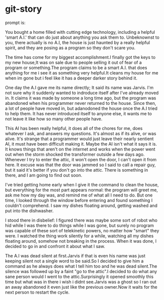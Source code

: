 # git-story
prompt is:

You bought a home filled with cutting edge technology, including a helpful 'smart A.I.' that can do just about anything you ask them to. 
Unbeknownst to you, there actually is no A.I, the house is just haunted by a really helpful spirit, and they are posing as a program so they don't scare you.


The time has come for my biggest accomplishment.I finally got the keys to my new house,It was on sale due to people selling it out of fear of a program or something.The program claims to be a smart A.I. that does anything for me i see it as something very helpful.It cleans my house for me when im gone but i feel like it has a deeper darker story behind it.

One day the A.I gave me its name directly; It said its name was Jarvis. I'm not sure why it suddenly wanted to indroduce itself after I've already moved in. It claims it was made by someone a long time ago, but the program was abandoned when his programmer never returned to the house. Since then, a lot of people have moved in, but adanodoned the house once the A.I tried to help them. It has never introduced itself to anyone else, it wants me to not leave it like how so many other people have.

This AI has been really helpful, it does all of the chores for me, does whatever I ask, and answers my questions. It's almost as if its alive, or was alive. It's strange that a programmer would just leave their nearly sentient AI, it must have been difficult making it. Maybe the AI isn't what it says it is. It knows things that aren't on the internet and works when the power went out when the storm shocked the transformer outside a few days ago. Whenever I try to enter the attic, it won't open the door, I can't open it from here. It excuse was that the door was jammed so I said to call a repair guy, but it said it's better if you don't go into the attic. There is something in there, and I am going to find out soon.

I've tried getting home early when I give it the command to clean the house, but everything for the most part appears normal: the program will greet me, ask me how my day was, and remind me of what all I need to do. But one time, I looked through the window before entering and found something I couldn't comprehend. I saw my dishes floating around, getting washed and put into the dishwasher.

I stood there in disbelief: I figured there was maybe some sort of robot who hid while I was there to do things while I was gone, but surely no program was capable of these sort of telekinetic powers, no matter how "smart" they were. I watched the thing work silently for a while, watching all my dishes floating around, somehow not breaking in the process. When it was done, I decided to go in and confront it about what I saw.

The A.I was dead silent at first.Jarvis if that is even his name was just keeping silent not a single word to be said.So I decided to give him a command as he always does what I tell him too and he was dead silent.The silence was followed up by a faint "go to the attic".I decided to do what any sane person would I went to the attic.Surprisingly it opened smoothly this time but what was in there i wish i didnt see.Jarvis was a ghost so I ran out an away abandoned it even just like the previous owner.Now it waits for the next person to restart the cycle.
